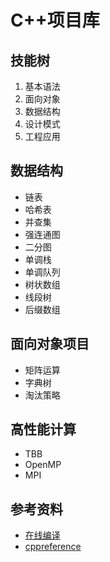 # C++项目库
## 技能树
1. 基本语法
2. 面向对象
3. 数据结构
4. 设计模式
5. 工程应用
## 数据结构
- 链表
- 哈希表
- 并查集
- 强连通图
- 二分图
- 单调栈
- 单调队列
- 树状数组
- 线段树
- 后缀数组
## 面向对象项目
- 矩阵运算
- 字典树
- 淘汰策略
## 高性能计算
- TBB
- OpenMP
- MPI
## 参考资料
- [在线编译](https://coliru.stacked-crooked.com/)
- [cppreference](https://en.cppreference.com/w/cpp/utility/initializer_list)
